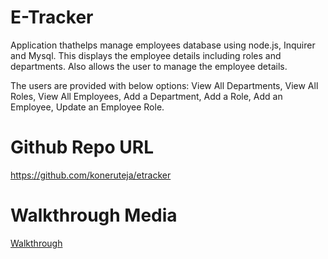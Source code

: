 # E-Tracker
Application thathelps manage employees database using node.js, Inquirer and Mysql. This displays the employee details including roles and departments. Also allows the user to manage the employee details.

The users are provided with below options: 
View All Departments, 
View All Roles, 
View All Employees, 
Add a Department, 
Add a Role, 
Add an Employee, 
Update an Employee Role.

# Github Repo URL
https://github.com/koneruteja/etracker

# Walkthrough Media

[Walkthrough](https://youtu.be/S5_ieycxqjo)